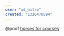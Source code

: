 ```yaml
---
user: "xd_nitro"
created: "1326478594"
---
```


@poof [horses for courses](http://en.wiktionary.org/wiki/horses_for_courses)
